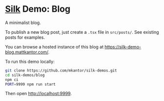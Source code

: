 # [Silk][silk] Demo: Blog

A minimalist blog.

To publish a new blog post, just create a `.tsx` file in `src/posts/`. See existing posts for
examples.

You can browse a hosted instance of this blog at <https://silk-demo-blog.mattkantor.com/>.

To run this demo locally:

```sh
git clone https://github.com/mkantor/silk-demos.git
cd silk-demos/blog
npm ci
PORT=9999 npm run start
```

Then open <http://localhost:9999>.

[silk]: https://github.com/mkantor/silk
